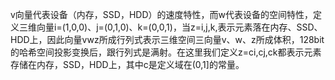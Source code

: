 v向量代表设备（内存，SSD，HDD）的速度特性，而w代表设备的空间特性，定义三维向量i=(1,0,0)、j=(0,1,0)、k=(0,0,1)，当z=i,j,k,表示元素落在内存、SSD、HDD上，因此向量vwz所成行列式表示三维空间三向量v、w、z所成体积，128bit的哈希空间投影变换后，跟行列式是满射。在这里我们定义z=ci,cj,ck都表示元素存储在内存，SSD，HDD上，其中c是定义域在(0,1]的常量。